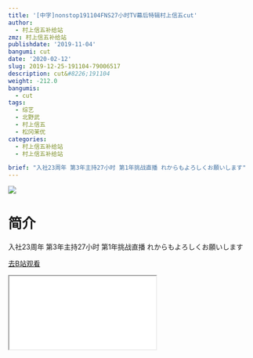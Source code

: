 ```yaml
---
title: '[中字]nonstop191104FNS27小时TV幕后特辑村上信五cut'
author:
  - 村上信五补给站
zmz: 村上信五补给站
publishdate: '2019-11-04'
bangumi: cut
date: '2020-02-12'
slug: 2019-12-25-191104-79006517
description: cut&#8226;191104
weight: -212.0
bangumis:
  - cut
tags:
  - 综艺
  - 北野武
  - 村上信五
  - 松冈茉优
categories:
  - 村上信五补给站
  - 村上信五补给站

brief: "入社23周年 第3年主持27小时 第1年挑战直播 れからもよろしくお願いします"
---
```

![](https://raw.githubusercontent.com/tcgriffith/owaraisite/master/static/tmpimg/c98b4e01f1264040fea425300ac0e5b2cb105f35.jpg.480.jpg)
# 简介  
入社23周年
第3年主持27小时
第1年挑战直播
れからもよろしくお願いします  

[去B站观看](https://www.bilibili.com/video/av79006517/)
<div class ="resp-container"><iframe class="testiframe" src="//player.bilibili.com/player.html?aid=79006517"", scrolling="no", allowfullscreen="true" > </iframe></div> 

